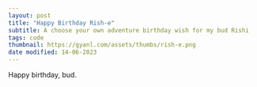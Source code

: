 ```yaml
---
layout: post
title: "Happy Birthday Rish-e"
subtitle: A choose your own adventure birthday wish for my bud Rishi
tags: code
thumbnail: https://gyanl.com/assets/thumbs/rish-e.png
date modified: 14-06-2023
---
```


Happy birthday, bud.
